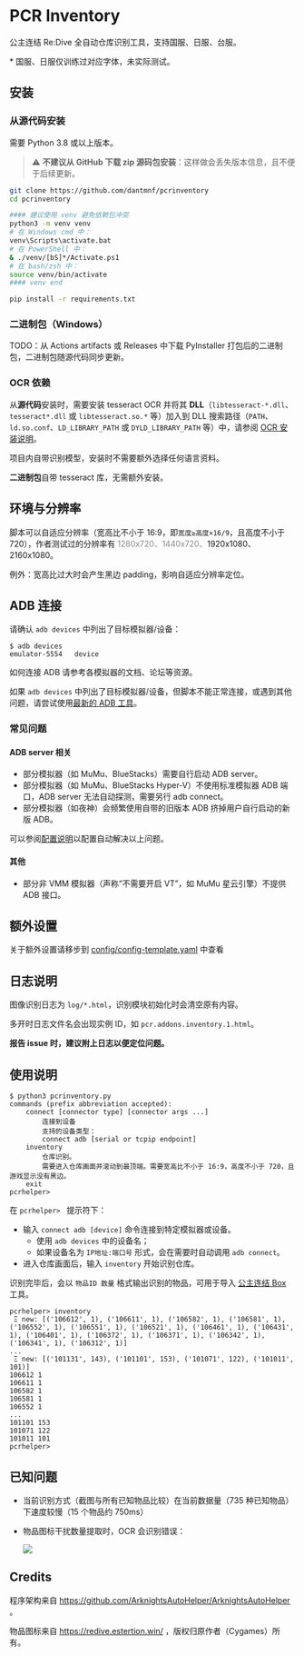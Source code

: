 # PCR Inventory

公主连结 Re:Dive 全自动仓库识别工具，支持国服、日服、台服。

\* 国服、日服仅训练过对应字体，未实际测试。

## 安装

### 从源代码安装

需要 Python 3.8 或以上版本。

> ⚠ **不建议从 GitHub 下载 zip 源码包安装**：这样做会丢失版本信息，且不便于后续更新。

```bash
git clone https://github.com/dantmnf/pcrinventory
cd pcrinventory

#### 建议使用 venv 避免依赖包冲突
python3 -m venv venv
# 在 Windows cmd 中：
venv\Scripts\activate.bat
# 在 PowerShell 中：
& ./venv/[bS]*/Activate.ps1
# 在 bash/zsh 中：
source venv/bin/activate
#### venv end

pip install -r requirements.txt
```

### 二进制包（Windows）

TODO：从 Actions artifacts 或 Releases 中下载 PyInstaller 打包后的二进制包，二进制包随源代码同步更新。

### OCR 依赖

从**源代码**安装时，需要安装 tesseract OCR 并将其 **DLL**（`libtesseract-*.dll`、`tesseract*.dll` 或 `libtesseract.so.*` 等）加入到 DLL 搜索路径（`PATH`、`ld.so.conf`、`LD_LIBRARY_PATH` 或 `DYLD_LIBRARY_PATH` 等）中，请参阅 [OCR 安装说明](https://github.com/ninthDevilHAUNSTER/ArknightsAutoHelper/wiki/OCR-%E5%AE%89%E8%A3%85%E8%AF%B4%E6%98%8E)。

项目内自带识别模型，安装时不需要额外选择任何语言资料。

**二进制包**自带 tesseract 库，无需额外安装。

##  **环境与分辨率**

脚本可以自适应分辨率（宽高比不小于 16:9，即`宽度≥高度×16/9`，且高度不小于 720），作者测试过的分辨率有 <span style="opacity: 0.5">1280x720、1440x720、</span>1920x1080、2160x1080。

例外：宽高比过大时会产生黑边 padding，影响自适应分辨率定位。

## **ADB 连接**

请确认 `adb devices` 中列出了目标模拟器/设备：

    $ adb devices
    emulator-5554   device

如何连接 ADB 请参考各模拟器的文档、论坛等资源。

如果 `adb devices` 中列出了目标模拟器/设备，但脚本不能正常连接，或遇到其他问题，请尝试使用[最新的 ADB 工具](https://developer.android.google.cn/studio/releases/platform-tools)。

### 常见问题

#### ADB server 相关

* 部分模拟器（如 MuMu、BlueStacks）需要自行启动 ADB server。
* 部分模拟器（如 MuMu、BlueStacks Hyper-V）不使用标准模拟器 ADB 端口，ADB server 无法自动探测，需要另行 adb connect。
* 部分模拟器（如夜神）会频繁使用自带的旧版本 ADB 挤掉用户自行启动的新版 ADB。

可以参阅[配置说明](#额外设置)以配置自动解决以上问题。

#### 其他

* 部分非 VMM 模拟器（声称“不需要开启 VT”，如 MuMu 星云引擎）不提供 ADB 接口。

## **额外设置**

关于额外设置请移步到 [config/config-template.yaml](config/config-template.yaml) 中查看

## **日志说明**
图像识别日志为 `log/*.html`，识别模块初始化时会清空原有内容。

多开时日志文件名会出现实例 ID，如 `pcr.addons.inventory.1.html`。

**报告 issue 时，建议附上日志以便定位问题。**

## 使用说明

```
$ python3 pcrinventory.py
commands (prefix abbreviation accepted):
    connect [connector type] [connector args ...]
        连接到设备
        支持的设备类型：
        connect adb [serial or tcpip endpoint]
    inventory
        仓库识别。
        需要进入仓库画面并滚动到最顶端。需要宽高比不小于 16:9，高度不小于 720，且游戏显示没有黑边。
    exit
pcrhelper>
```

在 `pcrhelper> ` 提示符下：

* 输入 `connect adb [device]` 命令连接到特定模拟器或设备。
  * 使用 `adb devices` 中的设备名；
  * 如果设备名为 `IP地址:端口号` 形式，会在需要时自动调用 `adb connect`。
* 进入仓库画面后，输入 `inventory` 开始识别仓库。

识别完毕后，会以 `物品ID 数量` 格式输出识别的物品，可用于导入 [公主连结 Box](https://pcr.satroki.tech/) 工具。
```
pcrhelper> inventory
 Ξ new: [('106612', 1), ('106611', 1), ('106582', 1), ('106581', 1), ('106552', 1), ('106551', 1), ('106521', 1), ('106461', 1), ('106431', 1), ('106401', 1), ('106372', 1), ('106371', 1), ('106342', 1), ('106341', 1), ('106312', 1)]
...
 Ξ new: [('101131', 143), ('101101', 153), ('101071', 122), ('101011', 101)]
106612 1
106611 1
106582 1
106581 1
106552 1
...
101101 153
101071 122
101011 101
pcrhelper> 
```

## 已知问题

* 当前识别方式（截图与所有已知物品比较）在当前数据量（735 种已知物品）下速度较慢（15 个物品约 750ms）
* 物品图标干扰数量提取时，OCR 会识别错误：

    ![](https://user-images.githubusercontent.com/2252500/141682428-b85bcfdb-1588-457c-93b0-523cb9389d44.png)

## Credits

程序架构来自 https://github.com/ArknightsAutoHelper/ArknightsAutoHelper 。

物品图标来自 https://redive.estertion.win/ ，版权归原作者（Cygames）所有。
